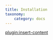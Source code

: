 ```yaml
---
title: Installation
taxonomy:
    category: docs
---
```


[plugin:insert-content](/_partials/installation?texts)
